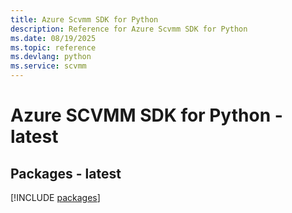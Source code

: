 ```yaml
---
title: Azure Scvmm SDK for Python
description: Reference for Azure Scvmm SDK for Python
ms.date: 08/19/2025
ms.topic: reference
ms.devlang: python
ms.service: scvmm
---
```

# Azure SCVMM SDK for Python - latest
## Packages - latest
[!INCLUDE [packages](scvmm-index.md)]